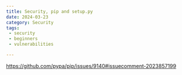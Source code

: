 ```yaml
---
title: Security, pip and setup.py
date: 2024-03-23
category: Security
tags:
 - security
 - beginners
 - vulnerabilities

---
```


https://github.com/pypa/pip/issues/9140#issuecomment-2023857199
